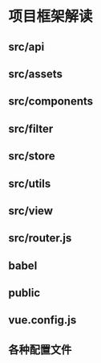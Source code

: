 # 项目框架解读

## src/api

## src/assets

## src/components

## src/filter

## src/store

## src/utils

## src/view

## src/router.js

## babel

## public

## vue.config.js

## 各种配置文件
